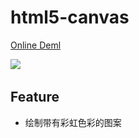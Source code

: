 # html5-canvas

[Online Deml]()

<p align="center">

​	<img src="http://ww1.sinaimg.cn/large/9bd18299gy1fh4l3goxs2g20hs08w0zh">

</P>



## Feature

- 绘制带有彩虹色彩的图案